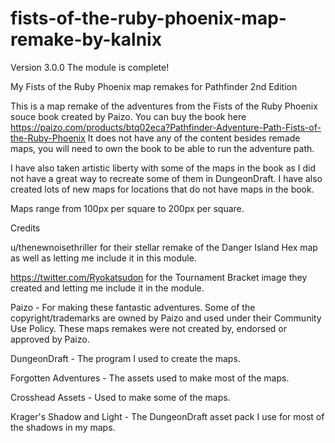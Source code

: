 # fists-of-the-ruby-phoenix-map-remake-by-kalnix
Version 3.0.0
The module is complete!

My Fists of the Ruby Phoenix map remakes for Pathfinder 2nd Edition

This is a map remake of the adventures from the Fists of the Ruby Phoenix souce book created by Paizo. You can buy the book here https://paizo.com/products/btq02eca?Pathfinder-Adventure-Path-Fists-of-the-Ruby-Phoenix It does not have any of the content besides remade maps, you will need to own the book to be able to run the adventure path.

I have also taken artistic liberty with some of the maps in the book as I did not have a great way to recreate some of them in DungeonDraft. I have also created lots of new maps for locations that do not have maps in the book.

Maps range from 100px per square to 200px per square.

Credits

u/thenewnoisethriller for their stellar remake of the Danger Island Hex map as well as letting me include it in this module.

https://twitter.com/Ryokatsudon for the Tournament Bracket image they created and letting me include it in the module.

Paizo - For making these fantastic adventures. Some of the copyright/trademarks are owned by Paizo and used under their Community Use Policy. These maps remakes were not created by, endorsed or approved by Paizo.

DungeonDraft - The program I used to create the maps.

Forgotten Adventures - The assets used to make most of the maps.

Crosshead Assets - Used to make some of the maps.

Krager's Shadow and Light - The DungeonDraft asset pack I use for most of the shadows in my maps.
